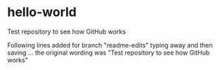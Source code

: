 # hello-world
Test repository to see how GitHub works

Following lines added for branch "readme-edits"
typing away and then saving ... the original wording was "Test repository to see how GitHub works"
